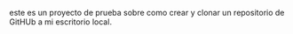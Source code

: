 este es un proyecto de prueba sobre como crear y clonar un repositorio de GitHUb a mi escritorio local.